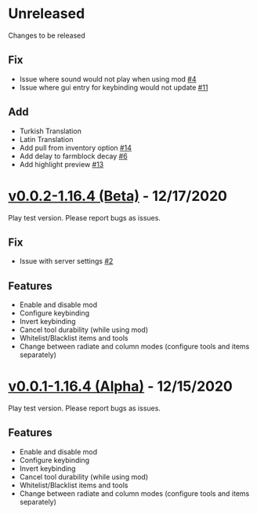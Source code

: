 # Unreleased
Changes to be released

## Fix
- Issue where sound would not play when using mod [#4](https://github.com/sognefej/PlantusMaximus/issues/4)
- Issue where gui entry for keybinding would not update [#11](https://github.com/sognefej/PlantusMaximus/issues/11)

## Add
- Turkish Translation 
- Latin Translation 
- Add pull from inventory option [#14](https://github.com/sognefej/PlantusMaximus/issues/14) 
- Add delay to farmblock decay [#6](https://github.com/sognefej/PlantusMaximus/issues/6)
- Add highlight preview [#13](https://github.com/sognefej/PlantusMaximus/issues/13)

# [v0.0.2-1.16.4 (Beta)](https://github.com/sognefej/PlantusMaximus/releases/tag/v0.0.2-1.16.4) - 12/17/2020

Play test version. Please report bugs as issues. 

## Fix
- Issue with server settings [#2](https://github.com/sognefej/PlantusMaximus/issues/2)

## Features 
- Enable and disable mod
- Configure keybinding
- Invert keybinding
- Cancel tool durability (while using mod)
- Whitelist/Blacklist items and tools
- Change between radiate and column modes (configure tools and items separately) 

# [v0.0.1-1.16.4 (Alpha)](https://github.com/sognefej/PlantusMaximus/releases/tag/v0.0.1-1.16.4) - 12/15/2020

Play test version. Please report bugs as issues. 

## Features 
- Enable and disable mod
- Configure keybinding
- Invert keybinding
- Cancel tool durability (while using mod)
- Whitelist/Blacklist items and tools
- Change between radiate and column modes (configure tools and items separately) 
